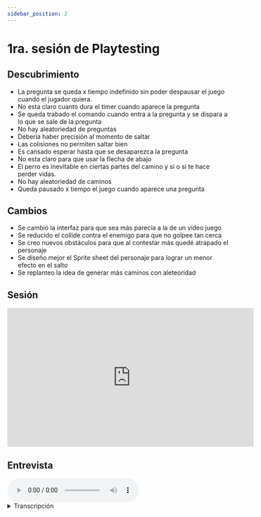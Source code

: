 ```yaml
---
sidebar_position: 2
---
```


# 1ra. sesión de Playtesting

## Descubrimiento


- La pregunta se queda x tiempo indefinido sin poder despausar el juego cuando el jugador quiera.
- No esta claro cuanto dura el timer cuando aparece la pregunta
- Se queda trabado el comando cuando entra a la pregunta y se dispara a lo que se sale de la pregunta
- No hay aleatoriedad de preguntas
- Debería haber precisión al momento de saltar
- Las colisiones no permiten saltar bien
- Es cansado esperar hasta que se desaparezca la pregunta
- No esta claro para que usar la flecha de abajo
- El perro es inevitable en ciertas partes del camino y si o si te hace perder vidas.
- No hay aleatoriedad de caminos
- Queda pausado x tiempo el juego cuando aparece una pregunta

## Cambios

- Se cambió la interfaz para que sea más parecía a la de un vídeo juego 
- Se reducido el collide contra el enemigo para que no golpee tan cerca 
- Se creo nuevos obstáculos para que al contestar más quedé atrapado el personaje 
- Se diseño mejor el Sprite sheet del personaje para lograr un menor efecto en el salto 
- Se replanteo la idea de generar más caminos con aleteoridad

## Sesión

<iframe width="560" height="315" src="https://www.youtube.com/embed/mWsCEwf6K_U" title="YouTube video player" frameborder="0" allow="accelerometer; autoplay; clipboard-write; encrypted-media; gyroscope; picture-in-picture" allowfullscreen></iframe>

## Entrevista

<audio controls>
  <source src="/sound/firstplaytest/1.mp4" type="audio/mp4"></source>
Your browser does not support the audio element.
</audio>

<details>
  <summary>Transcripción</summary>
  <div>

  </div>
</details>

